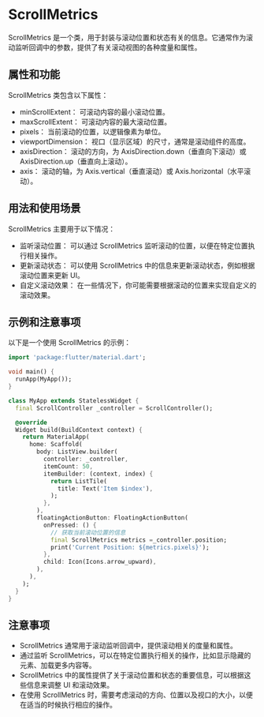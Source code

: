 # ScrollMetrics

ScrollMetrics 是一个类，用于封装与滚动位置和状态有关的信息。它通常作为滚动监听回调中的参数，提供了有关滚动视图的各种度量和属性。

## 属性和功能

ScrollMetrics 类包含以下属性：

- minScrollExtent： 可滚动内容的最小滚动位置。
- maxScrollExtent： 可滚动内容的最大滚动位置。
- pixels： 当前滚动的位置，以逻辑像素为单位。
- viewportDimension： 视口（显示区域）的尺寸，通常是滚动组件的高度。
- axisDirection： 滚动的方向，为 AxisDirection.down（垂直向下滚动）或 AxisDirection.up（垂直向上滚动）。
- axis： 滚动的轴，为 Axis.vertical（垂直滚动）或 Axis.horizontal（水平滚动）。

## 用法和使用场景

ScrollMetrics 主要用于以下情况：

- 监听滚动位置： 可以通过 ScrollMetrics 监听滚动的位置，以便在特定位置执行相关操作。
- 更新滚动状态： 可以使用 ScrollMetrics 中的信息来更新滚动状态，例如根据滚动位置来更新 UI。
- 自定义滚动效果： 在一些情况下，你可能需要根据滚动的位置来实现自定义的滚动效果。

## 示例和注意事项

以下是一个使用 ScrollMetrics 的示例：

```dart
import 'package:flutter/material.dart';

void main() {
  runApp(MyApp());
}

class MyApp extends StatelessWidget {
  final ScrollController _controller = ScrollController();

  @override
  Widget build(BuildContext context) {
    return MaterialApp(
      home: Scaffold(
        body: ListView.builder(
          controller: _controller,
          itemCount: 50,
          itemBuilder: (context, index) {
            return ListTile(
              title: Text('Item $index'),
            );
          },
        ),
        floatingActionButton: FloatingActionButton(
          onPressed: () {
            // 获取当前滚动位置的信息
            final ScrollMetrics metrics =_controller.position;
            print('Current Position: ${metrics.pixels}');
          },
          child: Icon(Icons.arrow_upward),
        ),
      ),
    );
  }
}
```

## 注意事项

- ScrollMetrics 通常用于滚动监听回调中，提供滚动相关的度量和属性。
- 通过监听 ScrollMetrics，可以在特定位置执行相关的操作，比如显示隐藏的元素、加载更多内容等。
- ScrollMetrics 中的属性提供了关于滚动位置和状态的重要信息，可以根据这些信息来调整 UI 和滚动效果。
- 在使用 ScrollMetrics 时，需要考虑滚动的方向、位置以及视口的大小，以便在适当的时候执行相应的操作。
